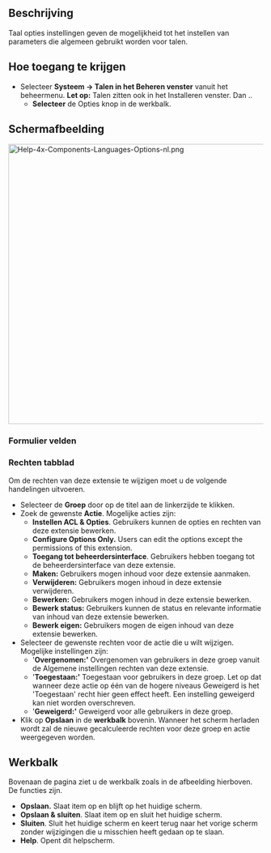 <!-- Filename: Help4.x:Languages:_Options / Display title: Talen: Opties -->

## Beschrijving

Taal opties instellingen geven de mogelijkheid tot het instellen van
parameters die algemeen gebruikt worden voor talen.

## Hoe toegang te krijgen

- Selecteer **Systeem **→** Talen in het Beheren venster** vanuit het
  beheermenu. **Let op:** Talen zitten ook in het Installeren venster.
  Dan ..
  - **Selecteer** de Opties knop in de werkbalk.

## Schermafbeelding

<img
src="https://docs.joomla.org/images/thumb/c/ce/Help-4x-Components-Languages-Options-nl.png/800px-Help-4x-Components-Languages-Options-nl.png"
decoding="async"
srcset="https://docs.joomla.org/images/thumb/c/ce/Help-4x-Components-Languages-Options-nl.png/1200px-Help-4x-Components-Languages-Options-nl.png 1.5x, https://docs.joomla.org/images/c/ce/Help-4x-Components-Languages-Options-nl.png 2x"
data-file-width="1288" data-file-height="891" width="800" height="553"
alt="Help-4x-Components-Languages-Options-nl.png" />

### Formulier velden

### Rechten tabblad

Om de rechten van deze extensie te wijzigen moet u de volgende
handelingen uitvoeren.

- Selecteer de **Groep** door op de titel aan de linkerzijde te klikken.
- Zoek de gewenste **Actie**. Mogelijke acties zijn:
  - **Instellen ACL & Opties**. Gebruikers kunnen de opties en rechten
    van deze extensie bewerken.
  - **Configure Options Only.** Users can edit the options except the
    permissions of this extension.
  - **Toegang tot beheerdersinterface**. Gebruikers hebben toegang tot
    de beheerdersinterface van deze extensie.
  - **Maken:** Gebruikers mogen inhoud voor deze extensie aanmaken.
  - **Verwijderen:** Gebruikers mogen inhoud in deze extensie
    verwijderen.
  - **Bewerken:** Gebruikers mogen inhoud in deze extensie bewerken.
  - **Bewerk status:** Gebruikers kunnen de status en relevante
    informatie van inhoud van deze extensie bewerken.
  - **Bewerk eigen:** Gebruikers mogen de eigen inhoud van deze extensie
    bewerken.
- Selecteer de gewenste rechten voor de actie die u wilt wijzigen.
  Mogelijke instellingen zijn:
  - '**Overgenomen:'** Overgenomen van gebruikers in deze groep vanuit
    de Algemene instellingen rechten van deze extensie.
  - '**Toegestaan:'** Toegestaan voor gebruikers in deze groep. Let op
    dat wanneer deze actie op één van de hogere niveaus Geweigerd is het
    'Toegestaan' recht hier geen effect heeft. Een instelling geweigerd
    kan niet worden overschreven.
  - '**Geweigerd:'** Geweigerd voor alle gebruikers in deze groep.
- Klik op **Opslaan** in de **werkbalk** bovenin. Wanneer het scherm
  herladen wordt zal de nieuwe gecalculeerde rechten voor deze groep en
  actie weergegeven worden.

## Werkbalk

Bovenaan de pagina ziet u de werkbalk zoals in de afbeelding hierboven.
De functies zijn.

- **Opslaan.** Slaat item op en blijft op het huidige scherm.
- **Opslaan & sluiten**. Slaat item op en sluit het huidige scherm.
- **Sluiten**. Sluit het huidige scherm en keert terug naar het vorige
  scherm zonder wijzigingen die u misschien heeft gedaan op te slaan.
- **Help**. Opent dit helpscherm.
